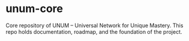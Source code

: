 # unum-core
Core repository of UNUM – Universal Network for Unique Mastery.  This repo holds documentation, roadmap, and the foundation of the project.
